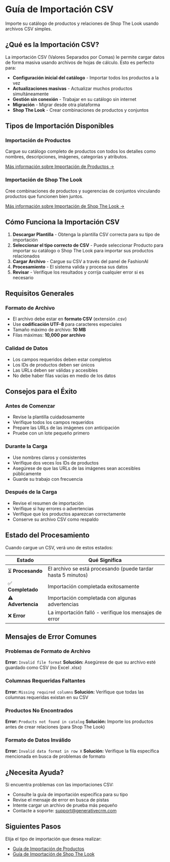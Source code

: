 # Guía de Importación CSV

Importe su catálogo de productos y relaciones de Shop The Look usando archivos CSV simples.

## ¿Qué es la Importación CSV?

La importación CSV (Valores Separados por Comas) le permite cargar datos de forma masiva usando archivos de hojas de cálculo. Esto es perfecto para:

- **Configuración inicial del catálogo** - Importar todos los productos a la vez
- **Actualizaciones masivas** - Actualizar muchos productos simultáneamente
- **Gestión sin conexión** - Trabajar en su catálogo sin internet
- **Migración** - Migrar desde otra plataforma
- **Shop The Look** - Crear combinaciones de productos y conjuntos

## Tipos de Importación Disponibles

### Importación de Productos
Cargue su catálogo completo de productos con todos los detalles como nombres, descripciones, imágenes, categorías y atributos.

[Más información sobre Importación de Productos →](./products.md)

### Importación de Shop The Look
Cree combinaciones de productos y sugerencias de conjuntos vinculando productos que funcionen bien juntos.

[Más información sobre Importación de Shop The Look →](./shop-the-look.md)

## Cómo Funciona la Importación CSV

1. **Descargar Plantilla** - Obtenga la plantilla CSV correcta para su tipo de importación
2. **Seleccionar el tipo correcto de CSV** - Puede seleccionar Producto para importar su catálogo o Shop The Look para importar sus productos relacionados
3. **Cargar Archivo** - Cargue su CSV a través del panel de FashionAI
4. **Procesamiento** - El sistema valida y procesa sus datos
5. **Revisar** - Verifique los resultados y corrija cualquier error si es necesario

## Requisitos Generales

### Formato de Archivo
- El archivo debe estar en **formato CSV** (extensión .csv)
- Use **codificación UTF-8** para caracteres especiales
- Tamaño máximo de archivo: **10 MB**
- Filas máximas: **10,000 por archivo**

### Calidad de Datos
- Los campos requeridos deben estar completos
- Los IDs de productos deben ser únicos
- Las URLs deben ser válidas y accesibles
- No debe haber filas vacías en medio de los datos

## Consejos para el Éxito

### Antes de Comenzar
- Revise la plantilla cuidadosamente
- Verifique todos los campos requeridos
- Prepare las URLs de las imágenes con anticipación
- Pruebe con un lote pequeño primero

### Durante la Carga
- Use nombres claros y consistentes
- Verifique dos veces los IDs de productos
- Asegúrese de que las URLs de las imágenes sean accesibles públicamente
- Guarde su trabajo con frecuencia

### Después de la Carga
- Revise el resumen de importación
- Verifique si hay errores o advertencias
- Verifique que los productos aparezcan correctamente
- Conserve su archivo CSV como respaldo

## Estado del Procesamiento

Cuando cargue un CSV, verá uno de estos estados:

| Estado | Qué Significa |
|--------|---------------|
| ⏳ **Procesando** | El archivo se está procesando (puede tardar hasta 5 minutos) |
| ✅ **Completado** | Importación completada exitosamente |
| ⚠️ **Advertencia** | Importación completada con algunas advertencias |
| ❌ **Error** | La importación falló - verifique los mensajes de error |

## Mensajes de Error Comunes

### Problemas de Formato de Archivo
**Error:** `Invalid file format`
**Solución:** Asegúrese de que su archivo esté guardado como CSV (no Excel .xlsx)

### Columnas Requeridas Faltantes
**Error:** `Missing required columns`
**Solución:** Verifique que todas las columnas requeridas existan en su CSV

### Productos No Encontrados
**Error:** `Products not found in catalog`
**Solución:** Importe los productos antes de crear relaciones (para Shop The Look)

### Formato de Datos Inválido
**Error:** `Invalid data format in row X`
**Solución:** Verifique la fila específica mencionada en busca de problemas de formato

## ¿Necesita Ayuda?

Si encuentra problemas con las importaciones CSV:

- Consulte la guía de importación específica para su tipo
- Revise el mensaje de error en busca de pistas
- Intente cargar un archivo de prueba más pequeño
- Contacte a soporte: support@generativecrm.com

## Siguientes Pasos

Elija el tipo de importación que desea realizar:

- [Guía de Importación de Productos](./products.md)
- [Guía de Importación de Shop The Look](./shop-the-look.md)
